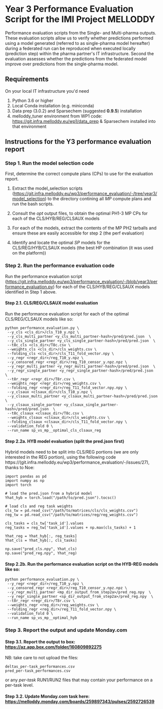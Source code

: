 # Year 3 Performance Evaluation Script for the IMI Project MELLODDY

Performance evaluation scripts from the Single- and Multi-pharma outputs.
These evaluation scripts allow us to verify whether predictions performed using a model generated (referred to as single-pharma model hereafter) during a federated run can be reproduced when executed locally (prediction step) within the pharma partner's IT infrastructure. 
Second the evaluation assesses whether the predictions from the federated model improve over predictions from the single-pharma model.

## Requirements
On your local IT infrastructure you'd need 

1. Python 3.6 or higher
2. Local Conda installation (e.g. miniconda)
3. Data prep (3.0.2) and Sparsechem (suggested **0.9.5**) installation
4. melloddy_tuner environment from WP1 code: https://git.infra.melloddy.eu/wp1/data_prep & Sparsechem installed into that environment

## Instructions for the Y3 performance evaluation report

### Step 1. Run the model selection code

First, determine the correct compute plans (CPs) to use for the evaluation report.

1. Extract the model_selection scripts (https://git.infra.melloddy.eu/wp3/performance_evaluation/-/tree/year3/model_selection) to the directory contining all *MP* compute plans and run the bash scripts.

2. Consult the *opt* output files, to obtain the optimal PH1-3 MP CPs for each of the CLS/HYB/REG/CLSAUX models

3. For each of the models, extract the contents of the MP PH2 tarballs and ensure these are easily accessible for step 2 (the perf evaluation) 

4. Identify and locate the optimal *SP* models for the CLS/REG/HYB/CLSAUX models (the best HP combination (it was used on the platform))

### Step 2. Run the performance evaluation code

Run the performance evaluation script (https://git.infra.melloddy.eu/wp3/performance_evaluation/-/blob/year3/performance_evaluation.py) for each of the CLS/HYB/REG/CLSAUX models identified in Step 1 above.

#### Step 2.1. CLS/REG/CLSAUX model evaluation

Run the performance evaluation script for each of the optimal CLS/REG/CLSAUX models like so:

```
python performance_evaluation.py \
 --y_cls <cls_dir>/cls_T10_y.npz \
 --y_cls_multi_partner <y_cls_multi_partner-hash>/pred/pred.json  \
 --y_cls_single_partner <y_cls_single_partner-hash>/pred/pred.json  \
 --t8c_cls <cls_dir>/T8c.csv \
 --weights_cls <cls_dir>/cls_weights.csv \
 --folding_cls <cls_dir>/cls_T11_fold_vector.npy \
 --y_regr <regr_dir>/reg_T10_y.npz \
 --y_censored_regr <regr_dir>/reg_T10_censor_y.npz.npz \
 --y_regr_multi_partner <y_regr_multi_partner-hash>/pred/pred.json  \
 --y_regr_single_partner <y_regr_single_partner-hash>/pred/pred.json  \
 --t8r_regr <regr_dir>/T8r.csv \
 --weights_regr <regr_dir>/reg_weights.csv \
 --folding_regr <regr_dir>/reg_T11_fold_vector.npy.npy \
 --y_clsaux <clsaux_dir>/cls_T10_y.npz \
 --y_clsaux_multi_partner <y_clsaux_multi_partner-hash>/pred/pred.json  \
 --y_clsaux_single_partner <y_clsaux_single_partner-hash>/pred/pred.json  \
 --t8c_clsaux <clsaux_dir>/T8c.csv \
 --weights_clsaux <clsaux_dir>/cls_weights.csv \
 --folding_clsaux <clsaux_dir>/cls_T11_fold_vector.npy \
 --validation_fold 0 \
 --run_name sp_vs_mp__optimal_cls_clsaux_reg
```

#### Step 2.2a. HYB model evaluation (split the pred.json first)

Hybrid models need to be split into CLS/REG portions (we are only interested in the REG portion), using the following code https://(git.infra.melloddy.eu/wp3/performance_evaluation/-/issues/27), thanks to Noe:

```
import pandas as pd
import numpy as np
import torch

# load the pred.json from a hybrid model 
Yhat_hyb = torch.load("/path/to/pred.json").tocsc()

# load cls and reg task weights
cls_tw = pd.read_csv("/path/to/matrices/cls/cls_weights.csv")
reg_tw = pd.read_csv("/path/to/matrices/reg/reg_weights.csv")

cls_tasks = cls_tw['task_id'].values
reg_tasks = reg_tw['task_id'].values + np.max(cls_tasks) + 1
            
Yhat_reg = Yhat_hyb[:, reg_tasks]
Yhat_cls = Yhat_hyb[:, cls_tasks]

np.save("pred_cls.npy", Yhat_cls)
np.save("pred_reg.npy", Yhat_reg)
```


#### Step 2.2b. Run the performance evaluation script on the HYB-REG models like so:

```
python performance_evaluation.py \
 --y_regr <regr_dir>/reg_T10_y.npz \ 
 --y_censored_regr <regr_dir>/reg_T10_censor_y.npz.npz \
 --y_regr_multi_partner <mp_dir_output_from_step2a>/pred_reg.npy  \
 --y_regr_single_partner <sp_dir_output_from_step2a>/pred_reg.npy  \
 --t8r_regr <regr_dir>/T8r.csv \
 --weights_regr <reg_dir>/reg_weights.csv \
 --folding_regr <reg_dir>/reg_T11_fold_vector.npy \
 --validation_fold 0 \
 --run_name sp_vs_mp__optimal_hyb
```

### Step 3. Report the output and update Monday.com

#### Step 3.1. Report the output to box: https://az.app.box.com/folder/160809892275

NB: take care to not upload the files: 

```
deltas_per-task_performances.csv
pred_per-task_performances.csv
```

or any *per-task* RUN1/RUN2 files that may contain your performance on a per-task level. 

#### Step 3.2. Update Monday.com task here: https://melloddy.monday.com/boards/259897343/pulses/2592726539


